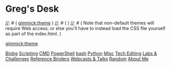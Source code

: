[//]: # ( Name your wiki )
[//]: # ( )
[//]: # (     Do NOT remove the leading `#` character. )
[//]: # ( )
[//]: # ( For example: )
[//]: # ( )    
[//]: # (     # Greg's Desk )

# Greg's Desk

[//]: # ( Default theme )
[//]: # ( )
[//]: # ( See: http://dynalon.github.io/mdwiki/#!customizing.md#Theme_chooser )
[//]: # ( )
[//]: # ( For example: )
[//]: # ( )
[//]: # (     [gimmick:theme](slate) )
[//]: # ( )
[//]: # ( Note that non-default themes will require Web access; or else you'll have to instead load the CSS file yourself as part of the index.html. )

[gimmick:theme](slate)

[//]: # ( Navigation )
[//]: # ( )
[//]: # ( See: http://dynalon.github.io/mdwiki/#!quickstart.md#Adding_a_navigation )

[Blobg](pages/blog.md)
[Scripting](pages/scripting.md)
[CMD]()
[PowerShell]()
[bash]()
[Python]()
[Misc]()
[Tech Editing](pages/tech_editing.md)
[Labs &amp; Challenges](pages/labs_and_challenges.md)
[Reference Binders](pages/reference_binders.md)
[Webcasts &amp; Talks](pages/webcasts_and_talks.md)
[Random](pages/random.md)
[About Me](pages/about_me.md)
